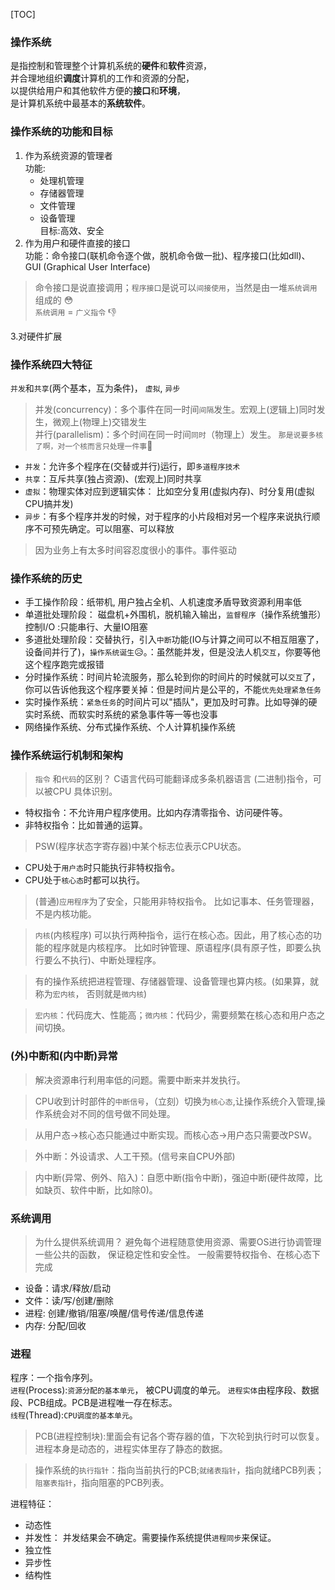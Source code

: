 [TOC]

### 操作系统
是指控制和管理整个计算机系统的**硬件**和**软件**资源，<br>
并合理地组织**调度**计算机的工作和资源的分配，<br>
以提供给用户和其他软件方便的**接口**和**环境**，<br>
是计算机系统中最基本的**系统软件**。

### 操作系统的功能和目标

1. 作为系统资源的管理者<br>
功能:
    + 处理机管理
    + 存储器管理
    + 文件管理
    + 设备管理<br>
目标:高效、安全
2. 作为用户和硬件直接的接口<br>
功能：命令接口(联机命令逐个做，脱机命令做一批)、程序接口(比如dll)、GUI (Graphical User Interface) 
> 命令接口是说直接调用；`程序接口`是说可以`间接使用`，当然是由一堆`系统调用`组成的 😳<br> 
> `系统调用` = `广义指令` 👎

3.对硬件扩展

### 操作系统四大特征
`并发`和`共享`(两个基本，互为条件)， `虚拟`, `异步`
> 并发(concurrency)：多个事件在同一时间`间隔`发生。宏观上(逻辑上)同时发生，微观上(物理上)交错发生 <br>
> 并行(parallelism)：多个时间在同一时间`同时`（物理上）发生。 `那是说要多核了啊，对一个核而言只处理一件事`🤣

+ `并发`：允许多个程序在(交替或并行)运行，即`多道程序技术` 
+ `共享`：互斥共享(独占资源)、(宏观上)同时共享 
+ `虚拟`：物理实体对应到逻辑实体： 比如空分复用(虚拟内存)、时分复用(虚拟CPU搞并发)
+ `异步`：有多个程序并发的时候，对于程序的小片段相对另一个程序来说执行顺序不可预先确定。可以阻塞、可以释放

> 因为业务上有太多时间容忍度很小的事件。事件驱动

### 操作系统的历史
+ 手工操作阶段：纸带机, 用户独占全机、人机速度矛盾导致资源利用率低
+ 单道批处理阶段： 磁盘机+外围机，脱机输入输出，`监督程序`（操作系统雏形）控制I/O :只能串行、大量IO阻塞
+ 多道批处理阶段：交替执行，引入`中断`功能(IO与计算之间可以不相互阻塞了，设备间并行了)，`操作系统诞生`😥。：虽然能并发，但是没法人机`交互`，你要等他这个程序跑完或报错
+ 分时操作系统：时间片轮流服务，那么轮到你的时间片的时候就可以`交互`了，你可以告诉他我这个程序要关掉：但是时间片是公平的，不能`优先处理紧急任务`
+ 实时操作系统：`紧急任务`的时间片可以"插队"，更加及时可靠。比如导弹的硬实时系统、而软实时系统的紧急事件等一等也没事
+ 网络操作系统、分布式操作系统、个人计算机操作系统



### 操作系统运行机制和架构

> `指令` 和`代码`的区别？ C语言代码可能翻译成多条机器语言 (二进制)指令，可以被CPU 具体识别。
+ 特权指令：不允许用户程序使用。比如内存清零指令、访问硬件等。
+ 非特权指令：比如普通的运算。

> PSW(程序状态字寄存器)中某个标志位表示CPU状态。
+ CPU处于`用户态`时只能执行非特权指令。
+ CPU处于`核心态`时都可以执行。

> (普通)`应用程序`为了安全，只能用非特权指令。 比如记事本、任务管理器，不是内核功能。

> `内核`(内核程序) 可以执行两种指令，运行在核心态。因此，用了核心态的功能的程序就是内核程序。 比如时钟管理、原语程序(具有原子性，即要么执行要么不执行)、中断处理程序。

> 有的操作系统把进程管理、存储器管理、设备管理也算内核。(如果算，就称为`宏内核`， 否则就是`微内核`)

> `宏内核`：代码庞大、性能高；`微内核`：代码少，需要频繁在核心态和用户态之间切换。


### (外)中断和(内中断)异常
> 解决资源串行利用率低的问题。需要中断来并发执行。

> CPU收到计时部件的`中断信号`，（立刻）切换为`核心态`,让操作系统介入管理,操作系统会对不同的信号做不同处理。

> 从用户态→核心态只能通过中断实现。而核心态→用户态只需要改PSW。

> 外中断：外设请求、人工干预。(信号来自CPU外部)

> 内中断(异常、例外、陷入)：自愿中断(指令中断)，强迫中断(硬件故障，比如缺页、软件中断，比如除0)。


### 系统调用
> 为什么提供系统调用？ 避免每个进程随意使用资源、需要OS进行协调管理一些公共的函数， 保证稳定性和安全性。
一般需要特权指令、在核心态下完成

+ 设备：请求/释放/启动
+ 文件：读/写/创建/删除
+ 进程: 创建/撤销/阻塞/唤醒/信号传递/信息传递
+ 内存: 分配/回收


### 进程

程序：一个指令序列。<br>
`进程`(Process):`资源分配的基本单元`， 被CPU调度的单元。 `进程实体`由程序段、数据段、PCB组成。PCB是进程唯一存在标志。<br>
`线程`(Thread):`CPU调度的基本单元`。 

> PCB(进程控制块):里面会有记各个寄存器的值，下次轮到执行时可以恢复。进程本身是动态的，进程实体里存了静态的数据。

> 操作系统的`执行指针`：指向当前执行的PCB;`就绪表指针`，指向就绪PCB列表；`阻塞表指针`，指向阻塞的PCB列表。

进程特征：
+ 动态性
+ 并发性： 并发结果会不确定。需要操作系统提供`进程同步`来保证。
+ 独立性
+ 异步性
+ 结构性

